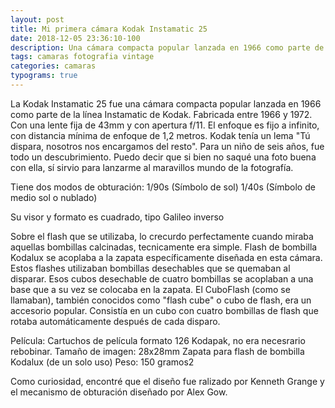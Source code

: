 ```yaml
---
layout: post
title: Mi primera cámara Kodak Instamatic 25
date: 2018-12-05 23:36:10-100
description: Una cámara compacta popular lanzada en 1966 como parte de la línea Instamatic de Kodak. Fabricada entre 1966 y 1972, con una lente fija.
tags: camaras fotografia vintage
categories: camaras
typograms: true
---
```


La Kodak Instamatic 25 fue una cámara compacta popular lanzada en 1966 como parte de la línea Instamatic de Kodak. Fabricada entre 1966 y 1972. Con una lente fija de 43mm y con apertura f/11. El enfoque es fijo a infinito, con distancia mínima de enfoque de 1,2 metros. Kodak tenía un lema "Tú dispara, nosotros nos encargamos del resto".
Para un niño de seis años, fue todo un descubrimiento. Puedo decir que si bien no saqué una foto buena con ella, sí sirvio para lanzarme al maravillos mundo de la fotografía.

Tiene dos modos de obturación:
1/90s (Símbolo de sol)
1/40s (Símbolo de medio sol o nublado)

Su visor y formato es cuadrado, tipo Galileo inverso

Sobre el flash que se utilizaba, lo crecurdo perfectamente cuando miraba aquellas bombillas calcinadas, tecnicamente era simple. Flash de bombilla Kodalux se acoplaba a la zapata específicamente diseñada en esta cámara. Estos flashes utilizaban bombillas desechables que se quemaban al disparar.
Esos cubos desechable de cuatro bombillas se acoplaban a una base que a su vez se colocaba en la zapata. El CuboFlash (como se llamaban), también conocidos como "flash cube" o cubo de flash, era un accesorio popular. Consistía en un cubo con cuatro bombillas de flash que rotaba automáticamente después de cada disparo.

Película: Cartuchos de película formato 126 Kodapak, no era necesrario rebobinar.
Tamaño de imagen: 28x28mm
Zapata para flash de bombilla Kodalux (de un solo uso)
Peso: 150 gramos2

Como curiosidad, encontré que el diseño fue ralizado por Kenneth Grange y el mecanismo de obturación diseñado por Alex Gow.